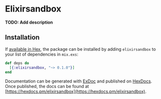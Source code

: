 # Elixirsandbox

**TODO: Add description**

## Installation

If [available in Hex](https://hex.pm/docs/publish), the package can be installed
by adding `elixirsandbox` to your list of dependencies in `mix.exs`:

```elixir
def deps do
  [{:elixirsandbox, "~> 0.1.0"}]
end
```

Documentation can be generated with [ExDoc](https://github.com/elixir-lang/ex_doc)
and published on [HexDocs](https://hexdocs.pm). Once published, the docs can
be found at [https://hexdocs.pm/elixirsandbox](https://hexdocs.pm/elixirsandbox).

